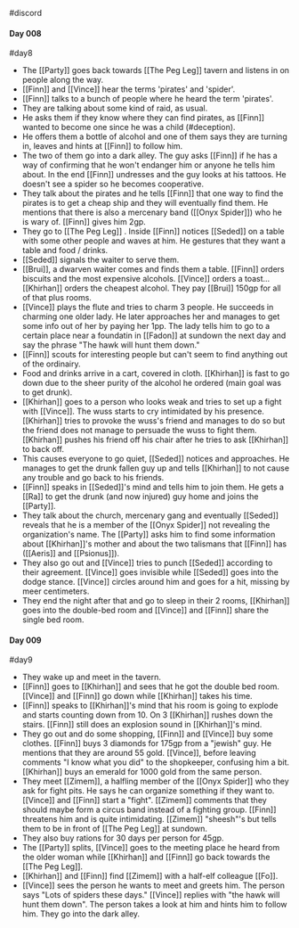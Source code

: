 #discord
#### Day 008
#day8
- The [[Party]] goes back towards [[The Peg Leg]] tavern and listens in on people along the way.
- [[Finn]] and [[Vince]] hear the terms 'pirates' and 'spider'.
- [[Finn]] talks to a bunch of people where he heard the term 'pirates'. 
- They are talking about some kind of raid, as usual.
- He asks them if they know where they can find pirates, as [[Finn]] wanted to become one since he was a child (#deception).
- He offers them a bottle of alcohol and one of them says they are turning in, leaves and hints at [[Finn]] to follow him.
- The two of them go into a dark alley. The guy asks [[Finn]] if he has a way of confirming that he won't endanger him or anyone he tells him about. In the end [[Finn]] undresses and the guy looks at his tattoos. He doesn't see a spider so he becomes cooperative.
- They talk about the pirates and he tells [[Finn]] that one way to find the pirates is to get a cheap ship and they will eventually find them. He mentions that there is also a mercenary band ([[Onyx Spider]]) who he is wary of. [[Finn]] gives him 2gp.
- They go to [[The Peg Leg]] . Inside [[Finn]] notices [[Seded]] on a table with some other people and waves at him. He gestures that they want a table and food / drinks.
- [[Seded]] signals the waiter to serve them.
- [[Brui]], a dwarven waiter comes and finds them a table. [[Finn]] orders biscuits and the most expensive alcohols. [[Vince]] orders a toast... [[Khirhan]] orders the cheapest alcohol. They pay [[Brui]] 150gp for all of that plus rooms.
- [[Vince]] plays the flute and tries to charm 3 people. He succeeds in charming one older lady. He later approaches her and manages to get some info out of her by paying her 1pp. The lady tells him to go to a certain place near a foundatin in [[Fadon]] at sundown the next day and say the phrase "The hawk will hunt them down."
- [[Finn]] scouts for interesting people but can't seem to find anything out of the ordinairy.
- Food and drinks arrive in a cart, covered in cloth. [[Khirhan]] is fast to go down due to the sheer purity of the alcohol he ordered (main goal was to get drunk).
- [[Khirhan]] goes to a person who looks weak and tries to set up a fight with [[Vince]]. The wuss starts to cry intimidated by his presence. [[Khirhan]] tries to provoke the wuss's friend and manages to do so but the friend does not manage to persuade the wuss to fight them. [[Khirhan]] pushes his friend off his chair after he tries to ask [[Khirhan]] to back off.
- This causes everyone to go quiet, [[Seded]] notices and approaches. He manages to get the drunk fallen guy up and tells [[Khirhan]] to not cause any trouble and go back to his friends.
- [[Finn]] speaks in [[Seded]]'s mind and tells him to join them. He gets a [[Ra]] to get the drunk (and now injured) guy home and joins the [[Party]].
- They talk about the church, mercenary gang and eventually [[Seded]] reveals that he is a member of the [[Onyx Spider]] not revealing the organization's name. The [[Party]] asks him to find some information about [[Khirhan]]'s mother and about the two talismans that [[Finn]] has ([[Aeris]] and [[Psionus]]).
- They also go out and [[Vince]] tries to punch [[Seded]] according to their agreement. [[Vince]] goes invisible while [[Seded]] goes into the dodge stance. [[Vince]] circles around him and goes for a hit, missing by meer centimeters.
- They end the night after that and go to sleep in their 2 rooms, [[Khirhan]] goes into the double-bed room and [[Vince]] and [[Finn]] share the single bed room.

#### Day 009
#day9
- They wake up and meet in the tavern.
- [[Finn]] goes to [[Khirhan]] and sees that he got the double bed room. [[Vince]] and [[Finn]] go down while [[Khirhan]] takes his time.
- [[Finn]] speaks to [[Khirhan]]'s mind that his room is going to explode and starts counting down from 10. On 3 [[Khirhan]] rushes down the stairs. [[Finn]] still does an explosion sound in [[Khirhan]]'s mind.
- They go out and do some shopping, [[Finn]] and [[Vince]] buy some clothes. [[Finn]] buys 3 diamonds for 175gp from a "jewish" guy. He mentions that they are around 55 gold. [[Vince]], before leaving comments "I know what you did" to the shopkeeper, confusing him a bit. [[Khirhan]] buys an emerald for 1000 gold from the same person.
- They meet [[Zimem]], a halfling member of the [[Onyx Spider]] who they ask for fight pits. He says he can organize something if they want to. [[Vince]] and [[Finn]] start a "fight". [[Zimem]] comments that they should maybe form a circus band instead of a fighting group. [[Finn]] threatens him and is quite intimidating. [[Zimem]] "sheesh"'s but tells them to be in front of [[The Peg Leg]] at sundown.
- They also buy rations for 30 days per person for 45gp.
- The [[Party]] splits, [[Vince]] goes to the meeting place he heard from the older woman while [[Khirhan]] and [[Finn]] go back towards the [[The Peg Leg]].
- [[Khirhan]] and [[Finn]] find [[Zimem]] with a half-elf colleague [[Fo]].
- [[Vince]] sees the person he wants to meet and greets him. The person says "Lots of spiders these days." [[Vince]] replies with "the hawk will hunt them down". The person takes a look at him and hints him to follow him. They go into the dark alley.